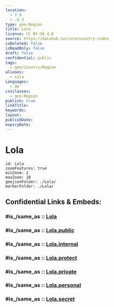 ```yaml
---
location:
  - 7.9
  - -8.3
type: geo-Region
title: Lola
license: CC BY-SA 4.0
source: https://datahub.io/core/country-codes
isDeleted: false
isReadOnly: false
draft: false
confidential: public
tags:
  - geo/Country/Region
aliases:
  - Lola
Languages:
  - de
cssclasses:
  - geo-Region
publish: true
linkTitle:
keywords:
layout:
publishDate:
expiryDate:
---
```


# Lola

```leaflet
id: Lola
zoomFeatures: true 
minZoom: 2 
maxZoom: 18
geojsonFolder: ./Lola/
markerFolder: ./Lola/
```


## Confidential Links & Embeds: 

### #is_/same_as :: [Lola](/_Standards/Earth/Continent/Africa/Africa~West/Guinea/Regions~Guinea/Nzérékoré/counties~Nzérékoré/Lola.md) 

### #is_/same_as :: [Lola.public](/_public/Earth/Continent/Africa/Africa~West/Guinea/Regions~Guinea/Nzérékoré/counties~Nzérékoré/Lola.public.md) 

### #is_/same_as :: [Lola.internal](/_internal/Earth/Continent/Africa/Africa~West/Guinea/Regions~Guinea/Nzérékoré/counties~Nzérékoré/Lola.internal.md) 

### #is_/same_as :: [Lola.protect](/_protect/Earth/Continent/Africa/Africa~West/Guinea/Regions~Guinea/Nzérékoré/counties~Nzérékoré/Lola.protect.md) 

### #is_/same_as :: [Lola.private](/_private/Earth/Continent/Africa/Africa~West/Guinea/Regions~Guinea/Nzérékoré/counties~Nzérékoré/Lola.private.md) 

### #is_/same_as :: [Lola.personal](/_personal/Earth/Continent/Africa/Africa~West/Guinea/Regions~Guinea/Nzérékoré/counties~Nzérékoré/Lola.personal.md) 

### #is_/same_as :: [Lola.secret](/_secret/Earth/Continent/Africa/Africa~West/Guinea/Regions~Guinea/Nzérékoré/counties~Nzérékoré/Lola.secret.md)


